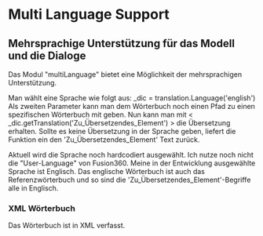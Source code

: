 # Multi Language Support


## Mehrsprachige Unterstützung für das Modell und die Dialoge
Das Modul "multiLanguage" bietet eine Möglichkeit der mehrsprachigen Unterstützung.

Man wählt eine Sprache wie folgt aus: _dic = translation.Language('english')
Als zweiten Parameter kann man dem Wörterbuch noch einen Pfad zu einen spezifischen Wörterbuch mit geben.
Nun kann man mit < _dic.getTranslation('Zu_Übersetzendes_Element') > die Übersetzung erhalten.
Sollte es keine Übersetzung in der Sprache geben, liefert die Funktion ein den 'Zu_Übersetzendes_Element' Text zurück. 

Aktuell wird die Sprache noch hardcodiert ausgewählt. Ich nutze noch nicht die "User-Language" von Fusion360. Meine in der Entwicklung ausgewählte Sprache ist Englisch. Das englische Wörterbuch ist auch das Referenzwörterbuch und so sind die 'Zu_Übersetzendes_Element'-Begriffe alle in Englisch.

### XML Wörterbuch
Das Wörterbuch ist in XML verfasst.
